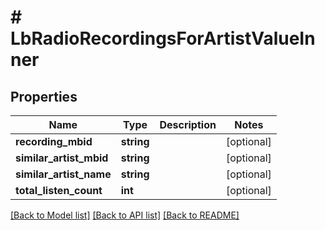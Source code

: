 # # LbRadioRecordingsForArtistValueInner

## Properties

Name | Type | Description | Notes
------------ | ------------- | ------------- | -------------
**recording_mbid** | **string** |  | [optional]
**similar_artist_mbid** | **string** |  | [optional]
**similar_artist_name** | **string** |  | [optional]
**total_listen_count** | **int** |  | [optional]

[[Back to Model list]](../../README.md#models) [[Back to API list]](../../README.md#endpoints) [[Back to README]](../../README.md)
